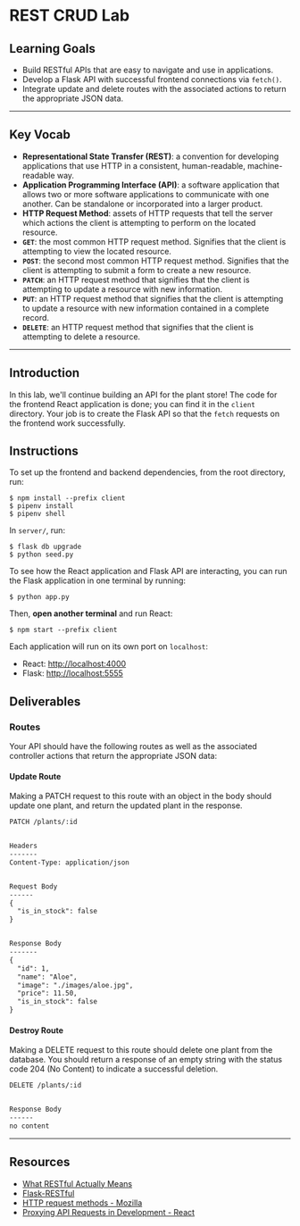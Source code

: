 # REST CRUD Lab

## Learning Goals

- Build RESTful APIs that are easy to navigate and use in applications.
- Develop a Flask API with successful frontend connections via `fetch()`.
- Integrate update and delete routes with the associated actions to return the
  appropriate JSON data.

---

## Key Vocab

- **Representational State Transfer (REST)**: a convention for developing
  applications that use HTTP in a consistent, human-readable, machine-readable
  way.
- **Application Programming Interface (API)**: a software application that
  allows two or more software applications to communicate with one another. Can
  be standalone or incorporated into a larger product.
- **HTTP Request Method**: assets of HTTP requests that tell the server which
  actions the client is attempting to perform on the located resource.
- **`GET`**: the most common HTTP request method. Signifies that the client is
  attempting to view the located resource.
- **`POST`**: the second most common HTTP request method. Signifies that the
  client is attempting to submit a form to create a new resource.
- **`PATCH`**: an HTTP request method that signifies that the client is
  attempting to update a resource with new information.
- **`PUT`**: an HTTP request method that signifies that the client is attempting
  to update a resource with new information contained in a complete record.
- **`DELETE`**: an HTTP request method that signifies that the client is
  attempting to delete a resource.

---

## Introduction

In this lab, we'll continue building an API for the plant store! The code for
the frontend React application is done; you can find it in the `client`
directory. Your job is to create the Flask API so that the `fetch` requests on
the frontend work successfully.

## Instructions

To set up the frontend and backend dependencies, from the root directory, run:

```console
$ npm install --prefix client
$ pipenv install
$ pipenv shell
```

In `server/`, run:

```console
$ flask db upgrade
$ python seed.py
```

To see how the React application and Flask API are interacting, you can run the
Flask application in one terminal by running:

```console
$ python app.py
```

Then, **open another terminal** and run React:

```console
$ npm start --prefix client
```

Each application will run on its own port on `localhost`:

- React: [http://localhost:4000](http://localhost:4000)
- Flask: [http://localhost:5555](http://localhost:5555)

## Deliverables

### Routes

Your API should have the following routes as well as the associated controller
actions that return the appropriate JSON data:

#### Update Route

Making a PATCH request to this route with an object in the body should update
one plant, and return the updated plant in the response.

```txt
PATCH /plants/:id


Headers
-------
Content-Type: application/json


Request Body
------
{
  "is_in_stock": false
}


Response Body
-------
{
  "id": 1,
  "name": "Aloe",
  "image": "./images/aloe.jpg",
  "price": 11.50,
  "is_in_stock": false
}
```

#### Destroy Route

Making a DELETE request to this route should delete one plant from the database.
You should return a response of an empty string with the status code 204 (No
Content) to indicate a successful deletion.

```txt
DELETE /plants/:id


Response Body
------
no content
```

---

## Resources

- [What RESTful Actually Means](https://codewords.recurse.com/issues/five/what-restful-actually-means)
- [Flask-RESTful][frest]
- [HTTP request methods - Mozilla](https://developer.mozilla.org/en-US/docs/Web/HTTP/Methods)
- [Proxying API Requests in Development - React][proxying]

[frest]: https://flask-restful.readthedocs.io/en/latest/
[proxying]: https://create-react-app.dev/docs/proxying-api-requests-in-development/
